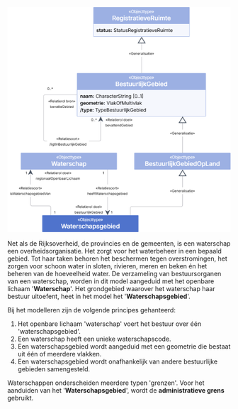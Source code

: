 ![Waterschapsgebied - detail](data/media/waterschapsgebied-detail.png "Waterschapesgebied - detail")

Net als de Rijksoverheid, de provincies en de gemeenten, is een waterschap een overheidsorganisatie. Het zorgt voor het waterbeheer in een bepaald gebied. Tot haar taken behoren het beschermen tegen overstromingen, het zorgen voor schoon water in sloten, rivieren, meren en beken én het beheren van de hoeveelheid water. De verzameling van bestuursorganen van een waterschap, worden in dit model aangeduid met het openbare lichaam '**Waterschap**'. Het grondgebied waarover het waterschap haar bestuur uitoefent, heet in het model het '**Waterschapsgebied**'.

Bij het modelleren zijn de volgende principes gehanteerd:

1. Het openbare lichaam 'waterschap' voert het bestuur over één 'waterschapsgebied'.
2. Een waterschap heeft een unieke waterschapscode.
3. Een waterschapsgebied wordt aangeduid met een geometrie die bestaat uit één of meerdere vlakken.
4. Een waterschapsgebied wordt onafhankelijk van andere bestuurlijke gebieden samengesteld.

Waterschappen onderscheiden meerdere typen 'grenzen'. Voor het aanduiden van het '**Waterschapsgebied**', wordt de **administratieve grens** gebruikt.
